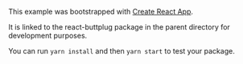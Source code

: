 This example was bootstrapped with [Create React App](https://github.com/facebook/create-react-app).

It is linked to the react-buttplug package in the parent directory for development purposes.

You can run `yarn install` and then `yarn start` to test your package.
